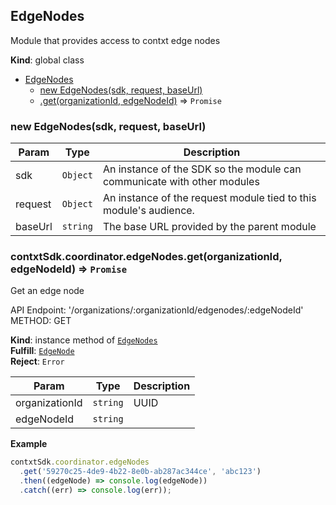<a name="EdgeNodes"></a>

## EdgeNodes
Module that provides access to contxt edge nodes

**Kind**: global class  

* [EdgeNodes](#EdgeNodes)
    * [new EdgeNodes(sdk, request, baseUrl)](#new_EdgeNodes_new)
    * [.get(organizationId, edgeNodeId)](#EdgeNodes+get) ⇒ <code>Promise</code>

<a name="new_EdgeNodes_new"></a>

### new EdgeNodes(sdk, request, baseUrl)

| Param | Type | Description |
| --- | --- | --- |
| sdk | <code>Object</code> | An instance of the SDK so the module can communicate with other modules |
| request | <code>Object</code> | An instance of the request module tied to this module's audience. |
| baseUrl | <code>string</code> | The base URL provided by the parent module |

<a name="EdgeNodes+get"></a>

### contxtSdk.coordinator.edgeNodes.get(organizationId, edgeNodeId) ⇒ <code>Promise</code>
Get an edge node

API Endpoint: '/organizations/:organizationId/edgenodes/:edgeNodeId'
METHOD: GET

**Kind**: instance method of [<code>EdgeNodes</code>](#EdgeNodes)  
**Fulfill**: [<code>EdgeNode</code>](./Typedefs.md#EdgeNode)  
**Reject**: <code>Error</code>  

| Param | Type | Description |
| --- | --- | --- |
| organizationId | <code>string</code> | UUID |
| edgeNodeId | <code>string</code> |  |

**Example**  
```js
contxtSdk.coordinator.edgeNodes
  .get('59270c25-4de9-4b22-8e0b-ab287ac344ce', 'abc123')
  .then((edgeNode) => console.log(edgeNode))
  .catch((err) => console.log(err));
```
